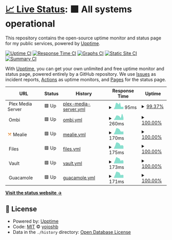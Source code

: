 # [📈 Live Status](https://status.joshyb.xyz): <!--live status--> **🟩 All systems operational**

This repository contains the open-source uptime monitor and status page for my public services, powered by [Upptime](https://github.com/upptime/upptime).

[![Uptime CI](https://github.com/yojoshb/status/workflows/Uptime%20CI/badge.svg)](https://github.com/yojoshb/status/actions?query=workflow%3A%22Uptime+CI%22)
[![Response Time CI](https://github.com/yojoshb/status/workflows/Response%20Time%20CI/badge.svg)](https://github.com/yojoshb/status/actions?query=workflow%3A%22Response+Time+CI%22)
[![Graphs CI](https://github.com/yojoshb/status/workflows/Graphs%20CI/badge.svg)](https://github.com/yojoshb/status/actions?query=workflow%3A%22Graphs+CI%22)
[![Static Site CI](https://github.com/yojoshb/status/workflows/Static%20Site%20CI/badge.svg)](https://github.com/yojoshb/status/actions?query=workflow%3A%22Static+Site+CI%22)
[![Summary CI](https://github.com/yojoshb/status/workflows/Summary%20CI/badge.svg)](https://github.com/yojoshb/status/actions?query=workflow%3A%22Summary+CI%22)

With [Upptime](https://upptime.js.org), you can get your own unlimited and free uptime monitor and status page, powered entirely by a GitHub repository. We use [Issues](https://github.com/yojoshb/status/issues) as incident reports, [Actions](https://github.com/yojoshb/status/actions) as uptime monitors, and [Pages](https://status.joshyb.xyz) for the status page.

<!--start: status pages-->
<!-- This summary is generated by Upptime (https://github.com/upptime/upptime) -->
<!-- Do not edit this manually, your changes will be overwritten -->
<!-- prettier-ignore -->
| URL | Status | History | Response Time | Uptime |
| --- | ------ | ------- | ------------- | ------ |
| <img alt="" src="https://raw.githubusercontent.com/yojoshb/status/master/assets/plex_icon.ico" height="13"> Plex Media Server | 🟩 Up | [plex-media-server.yml](https://github.com/yojoshb/status/commits/HEAD/history/plex-media-server.yml) | <details><summary><img alt="Response time graph" src="./graphs/plex-media-server/response-time-week.png" height="20"> 95ms</summary><br><a href="https://status.joshyb.xyz/history/plex-media-server"><img alt="Response time 100" src="https://img.shields.io/endpoint?url=https%3A%2F%2Fraw.githubusercontent.com%2Fyojoshb%2Fstatus%2FHEAD%2Fapi%2Fplex-media-server%2Fresponse-time.json"></a><br><a href="https://status.joshyb.xyz/history/plex-media-server"><img alt="24-hour response time 120" src="https://img.shields.io/endpoint?url=https%3A%2F%2Fraw.githubusercontent.com%2Fyojoshb%2Fstatus%2FHEAD%2Fapi%2Fplex-media-server%2Fresponse-time-day.json"></a><br><a href="https://status.joshyb.xyz/history/plex-media-server"><img alt="7-day response time 95" src="https://img.shields.io/endpoint?url=https%3A%2F%2Fraw.githubusercontent.com%2Fyojoshb%2Fstatus%2FHEAD%2Fapi%2Fplex-media-server%2Fresponse-time-week.json"></a><br><a href="https://status.joshyb.xyz/history/plex-media-server"><img alt="30-day response time 97" src="https://img.shields.io/endpoint?url=https%3A%2F%2Fraw.githubusercontent.com%2Fyojoshb%2Fstatus%2FHEAD%2Fapi%2Fplex-media-server%2Fresponse-time-month.json"></a><br><a href="https://status.joshyb.xyz/history/plex-media-server"><img alt="1-year response time 100" src="https://img.shields.io/endpoint?url=https%3A%2F%2Fraw.githubusercontent.com%2Fyojoshb%2Fstatus%2FHEAD%2Fapi%2Fplex-media-server%2Fresponse-time-year.json"></a></details> | <details><summary><a href="https://status.joshyb.xyz/history/plex-media-server">99.37%</a></summary><a href="https://status.joshyb.xyz/history/plex-media-server"><img alt="All-time uptime 99.95%" src="https://img.shields.io/endpoint?url=https%3A%2F%2Fraw.githubusercontent.com%2Fyojoshb%2Fstatus%2FHEAD%2Fapi%2Fplex-media-server%2Fuptime.json"></a><br><a href="https://status.joshyb.xyz/history/plex-media-server"><img alt="24-hour uptime 100.00%" src="https://img.shields.io/endpoint?url=https%3A%2F%2Fraw.githubusercontent.com%2Fyojoshb%2Fstatus%2FHEAD%2Fapi%2Fplex-media-server%2Fuptime-day.json"></a><br><a href="https://status.joshyb.xyz/history/plex-media-server"><img alt="7-day uptime 99.37%" src="https://img.shields.io/endpoint?url=https%3A%2F%2Fraw.githubusercontent.com%2Fyojoshb%2Fstatus%2FHEAD%2Fapi%2Fplex-media-server%2Fuptime-week.json"></a><br><a href="https://status.joshyb.xyz/history/plex-media-server"><img alt="30-day uptime 99.59%" src="https://img.shields.io/endpoint?url=https%3A%2F%2Fraw.githubusercontent.com%2Fyojoshb%2Fstatus%2FHEAD%2Fapi%2Fplex-media-server%2Fuptime-month.json"></a><br><a href="https://status.joshyb.xyz/history/plex-media-server"><img alt="1-year uptime 99.95%" src="https://img.shields.io/endpoint?url=https%3A%2F%2Fraw.githubusercontent.com%2Fyojoshb%2Fstatus%2FHEAD%2Fapi%2Fplex-media-server%2Fuptime-year.json"></a></details>
| <img alt="" src="https://raw.githubusercontent.com/yojoshb/status/master/assets/ombi_icon.ico" height="13"> Ombi | 🟩 Up | [ombi.yml](https://github.com/yojoshb/status/commits/HEAD/history/ombi.yml) | <details><summary><img alt="Response time graph" src="./graphs/ombi/response-time-week.png" height="20"> 260ms</summary><br><a href="https://status.joshyb.xyz/history/ombi"><img alt="Response time 234" src="https://img.shields.io/endpoint?url=https%3A%2F%2Fraw.githubusercontent.com%2Fyojoshb%2Fstatus%2FHEAD%2Fapi%2Fombi%2Fresponse-time.json"></a><br><a href="https://status.joshyb.xyz/history/ombi"><img alt="24-hour response time 267" src="https://img.shields.io/endpoint?url=https%3A%2F%2Fraw.githubusercontent.com%2Fyojoshb%2Fstatus%2FHEAD%2Fapi%2Fombi%2Fresponse-time-day.json"></a><br><a href="https://status.joshyb.xyz/history/ombi"><img alt="7-day response time 260" src="https://img.shields.io/endpoint?url=https%3A%2F%2Fraw.githubusercontent.com%2Fyojoshb%2Fstatus%2FHEAD%2Fapi%2Fombi%2Fresponse-time-week.json"></a><br><a href="https://status.joshyb.xyz/history/ombi"><img alt="30-day response time 258" src="https://img.shields.io/endpoint?url=https%3A%2F%2Fraw.githubusercontent.com%2Fyojoshb%2Fstatus%2FHEAD%2Fapi%2Fombi%2Fresponse-time-month.json"></a><br><a href="https://status.joshyb.xyz/history/ombi"><img alt="1-year response time 234" src="https://img.shields.io/endpoint?url=https%3A%2F%2Fraw.githubusercontent.com%2Fyojoshb%2Fstatus%2FHEAD%2Fapi%2Fombi%2Fresponse-time-year.json"></a></details> | <details><summary><a href="https://status.joshyb.xyz/history/ombi">100.00%</a></summary><a href="https://status.joshyb.xyz/history/ombi"><img alt="All-time uptime 100.00%" src="https://img.shields.io/endpoint?url=https%3A%2F%2Fraw.githubusercontent.com%2Fyojoshb%2Fstatus%2FHEAD%2Fapi%2Fombi%2Fuptime.json"></a><br><a href="https://status.joshyb.xyz/history/ombi"><img alt="24-hour uptime 100.00%" src="https://img.shields.io/endpoint?url=https%3A%2F%2Fraw.githubusercontent.com%2Fyojoshb%2Fstatus%2FHEAD%2Fapi%2Fombi%2Fuptime-day.json"></a><br><a href="https://status.joshyb.xyz/history/ombi"><img alt="7-day uptime 100.00%" src="https://img.shields.io/endpoint?url=https%3A%2F%2Fraw.githubusercontent.com%2Fyojoshb%2Fstatus%2FHEAD%2Fapi%2Fombi%2Fuptime-week.json"></a><br><a href="https://status.joshyb.xyz/history/ombi"><img alt="30-day uptime 100.00%" src="https://img.shields.io/endpoint?url=https%3A%2F%2Fraw.githubusercontent.com%2Fyojoshb%2Fstatus%2FHEAD%2Fapi%2Fombi%2Fuptime-month.json"></a><br><a href="https://status.joshyb.xyz/history/ombi"><img alt="1-year uptime 100.00%" src="https://img.shields.io/endpoint?url=https%3A%2F%2Fraw.githubusercontent.com%2Fyojoshb%2Fstatus%2FHEAD%2Fapi%2Fombi%2Fuptime-year.json"></a></details>
| <img alt="" src="https://raw.githubusercontent.com/yojoshb/status/master/assets/mealie_icon.png" height="13"> Mealie | 🟩 Up | [mealie.yml](https://github.com/yojoshb/status/commits/HEAD/history/mealie.yml) | <details><summary><img alt="Response time graph" src="./graphs/mealie/response-time-week.png" height="20"> 170ms</summary><br><a href="https://status.joshyb.xyz/history/mealie"><img alt="Response time 206" src="https://img.shields.io/endpoint?url=https%3A%2F%2Fraw.githubusercontent.com%2Fyojoshb%2Fstatus%2FHEAD%2Fapi%2Fmealie%2Fresponse-time.json"></a><br><a href="https://status.joshyb.xyz/history/mealie"><img alt="24-hour response time 204" src="https://img.shields.io/endpoint?url=https%3A%2F%2Fraw.githubusercontent.com%2Fyojoshb%2Fstatus%2FHEAD%2Fapi%2Fmealie%2Fresponse-time-day.json"></a><br><a href="https://status.joshyb.xyz/history/mealie"><img alt="7-day response time 170" src="https://img.shields.io/endpoint?url=https%3A%2F%2Fraw.githubusercontent.com%2Fyojoshb%2Fstatus%2FHEAD%2Fapi%2Fmealie%2Fresponse-time-week.json"></a><br><a href="https://status.joshyb.xyz/history/mealie"><img alt="30-day response time 193" src="https://img.shields.io/endpoint?url=https%3A%2F%2Fraw.githubusercontent.com%2Fyojoshb%2Fstatus%2FHEAD%2Fapi%2Fmealie%2Fresponse-time-month.json"></a><br><a href="https://status.joshyb.xyz/history/mealie"><img alt="1-year response time 206" src="https://img.shields.io/endpoint?url=https%3A%2F%2Fraw.githubusercontent.com%2Fyojoshb%2Fstatus%2FHEAD%2Fapi%2Fmealie%2Fresponse-time-year.json"></a></details> | <details><summary><a href="https://status.joshyb.xyz/history/mealie">100.00%</a></summary><a href="https://status.joshyb.xyz/history/mealie"><img alt="All-time uptime 100.00%" src="https://img.shields.io/endpoint?url=https%3A%2F%2Fraw.githubusercontent.com%2Fyojoshb%2Fstatus%2FHEAD%2Fapi%2Fmealie%2Fuptime.json"></a><br><a href="https://status.joshyb.xyz/history/mealie"><img alt="24-hour uptime 100.00%" src="https://img.shields.io/endpoint?url=https%3A%2F%2Fraw.githubusercontent.com%2Fyojoshb%2Fstatus%2FHEAD%2Fapi%2Fmealie%2Fuptime-day.json"></a><br><a href="https://status.joshyb.xyz/history/mealie"><img alt="7-day uptime 100.00%" src="https://img.shields.io/endpoint?url=https%3A%2F%2Fraw.githubusercontent.com%2Fyojoshb%2Fstatus%2FHEAD%2Fapi%2Fmealie%2Fuptime-week.json"></a><br><a href="https://status.joshyb.xyz/history/mealie"><img alt="30-day uptime 100.00%" src="https://img.shields.io/endpoint?url=https%3A%2F%2Fraw.githubusercontent.com%2Fyojoshb%2Fstatus%2FHEAD%2Fapi%2Fmealie%2Fuptime-month.json"></a><br><a href="https://status.joshyb.xyz/history/mealie"><img alt="1-year uptime 100.00%" src="https://img.shields.io/endpoint?url=https%3A%2F%2Fraw.githubusercontent.com%2Fyojoshb%2Fstatus%2FHEAD%2Fapi%2Fmealie%2Fuptime-year.json"></a></details>
| <img alt="" src="https://raw.githubusercontent.com/yojoshb/status/master/assets/wiki_icon.ico" height="13"> Files | 🟩 Up | [files.yml](https://github.com/yojoshb/status/commits/HEAD/history/files.yml) | <details><summary><img alt="Response time graph" src="./graphs/files/response-time-week.png" height="20"> 175ms</summary><br><a href="https://status.joshyb.xyz/history/files"><img alt="Response time 205" src="https://img.shields.io/endpoint?url=https%3A%2F%2Fraw.githubusercontent.com%2Fyojoshb%2Fstatus%2FHEAD%2Fapi%2Ffiles%2Fresponse-time.json"></a><br><a href="https://status.joshyb.xyz/history/files"><img alt="24-hour response time 193" src="https://img.shields.io/endpoint?url=https%3A%2F%2Fraw.githubusercontent.com%2Fyojoshb%2Fstatus%2FHEAD%2Fapi%2Ffiles%2Fresponse-time-day.json"></a><br><a href="https://status.joshyb.xyz/history/files"><img alt="7-day response time 175" src="https://img.shields.io/endpoint?url=https%3A%2F%2Fraw.githubusercontent.com%2Fyojoshb%2Fstatus%2FHEAD%2Fapi%2Ffiles%2Fresponse-time-week.json"></a><br><a href="https://status.joshyb.xyz/history/files"><img alt="30-day response time 195" src="https://img.shields.io/endpoint?url=https%3A%2F%2Fraw.githubusercontent.com%2Fyojoshb%2Fstatus%2FHEAD%2Fapi%2Ffiles%2Fresponse-time-month.json"></a><br><a href="https://status.joshyb.xyz/history/files"><img alt="1-year response time 205" src="https://img.shields.io/endpoint?url=https%3A%2F%2Fraw.githubusercontent.com%2Fyojoshb%2Fstatus%2FHEAD%2Fapi%2Ffiles%2Fresponse-time-year.json"></a></details> | <details><summary><a href="https://status.joshyb.xyz/history/files">100.00%</a></summary><a href="https://status.joshyb.xyz/history/files"><img alt="All-time uptime 100.00%" src="https://img.shields.io/endpoint?url=https%3A%2F%2Fraw.githubusercontent.com%2Fyojoshb%2Fstatus%2FHEAD%2Fapi%2Ffiles%2Fuptime.json"></a><br><a href="https://status.joshyb.xyz/history/files"><img alt="24-hour uptime 100.00%" src="https://img.shields.io/endpoint?url=https%3A%2F%2Fraw.githubusercontent.com%2Fyojoshb%2Fstatus%2FHEAD%2Fapi%2Ffiles%2Fuptime-day.json"></a><br><a href="https://status.joshyb.xyz/history/files"><img alt="7-day uptime 100.00%" src="https://img.shields.io/endpoint?url=https%3A%2F%2Fraw.githubusercontent.com%2Fyojoshb%2Fstatus%2FHEAD%2Fapi%2Ffiles%2Fuptime-week.json"></a><br><a href="https://status.joshyb.xyz/history/files"><img alt="30-day uptime 100.00%" src="https://img.shields.io/endpoint?url=https%3A%2F%2Fraw.githubusercontent.com%2Fyojoshb%2Fstatus%2FHEAD%2Fapi%2Ffiles%2Fuptime-month.json"></a><br><a href="https://status.joshyb.xyz/history/files"><img alt="1-year uptime 100.00%" src="https://img.shields.io/endpoint?url=https%3A%2F%2Fraw.githubusercontent.com%2Fyojoshb%2Fstatus%2FHEAD%2Fapi%2Ffiles%2Fuptime-year.json"></a></details>
| <img alt="" src="https://raw.githubusercontent.com/yojoshb/status/master/assets/vault_icon.ico" height="13"> Vault | 🟩 Up | [vault.yml](https://github.com/yojoshb/status/commits/HEAD/history/vault.yml) | <details><summary><img alt="Response time graph" src="./graphs/vault/response-time-week.png" height="20"> 173ms</summary><br><a href="https://status.joshyb.xyz/history/vault"><img alt="Response time 194" src="https://img.shields.io/endpoint?url=https%3A%2F%2Fraw.githubusercontent.com%2Fyojoshb%2Fstatus%2FHEAD%2Fapi%2Fvault%2Fresponse-time.json"></a><br><a href="https://status.joshyb.xyz/history/vault"><img alt="24-hour response time 234" src="https://img.shields.io/endpoint?url=https%3A%2F%2Fraw.githubusercontent.com%2Fyojoshb%2Fstatus%2FHEAD%2Fapi%2Fvault%2Fresponse-time-day.json"></a><br><a href="https://status.joshyb.xyz/history/vault"><img alt="7-day response time 173" src="https://img.shields.io/endpoint?url=https%3A%2F%2Fraw.githubusercontent.com%2Fyojoshb%2Fstatus%2FHEAD%2Fapi%2Fvault%2Fresponse-time-week.json"></a><br><a href="https://status.joshyb.xyz/history/vault"><img alt="30-day response time 185" src="https://img.shields.io/endpoint?url=https%3A%2F%2Fraw.githubusercontent.com%2Fyojoshb%2Fstatus%2FHEAD%2Fapi%2Fvault%2Fresponse-time-month.json"></a><br><a href="https://status.joshyb.xyz/history/vault"><img alt="1-year response time 194" src="https://img.shields.io/endpoint?url=https%3A%2F%2Fraw.githubusercontent.com%2Fyojoshb%2Fstatus%2FHEAD%2Fapi%2Fvault%2Fresponse-time-year.json"></a></details> | <details><summary><a href="https://status.joshyb.xyz/history/vault">100.00%</a></summary><a href="https://status.joshyb.xyz/history/vault"><img alt="All-time uptime 100.00%" src="https://img.shields.io/endpoint?url=https%3A%2F%2Fraw.githubusercontent.com%2Fyojoshb%2Fstatus%2FHEAD%2Fapi%2Fvault%2Fuptime.json"></a><br><a href="https://status.joshyb.xyz/history/vault"><img alt="24-hour uptime 100.00%" src="https://img.shields.io/endpoint?url=https%3A%2F%2Fraw.githubusercontent.com%2Fyojoshb%2Fstatus%2FHEAD%2Fapi%2Fvault%2Fuptime-day.json"></a><br><a href="https://status.joshyb.xyz/history/vault"><img alt="7-day uptime 100.00%" src="https://img.shields.io/endpoint?url=https%3A%2F%2Fraw.githubusercontent.com%2Fyojoshb%2Fstatus%2FHEAD%2Fapi%2Fvault%2Fuptime-week.json"></a><br><a href="https://status.joshyb.xyz/history/vault"><img alt="30-day uptime 100.00%" src="https://img.shields.io/endpoint?url=https%3A%2F%2Fraw.githubusercontent.com%2Fyojoshb%2Fstatus%2FHEAD%2Fapi%2Fvault%2Fuptime-month.json"></a><br><a href="https://status.joshyb.xyz/history/vault"><img alt="1-year uptime 100.00%" src="https://img.shields.io/endpoint?url=https%3A%2F%2Fraw.githubusercontent.com%2Fyojoshb%2Fstatus%2FHEAD%2Fapi%2Fvault%2Fuptime-year.json"></a></details>
| <img alt="" src="https://raw.githubusercontent.com/yojoshb/status/master/assets/guac_icon.ico" height="13"> Guacamole | 🟩 Up | [guacamole.yml](https://github.com/yojoshb/status/commits/HEAD/history/guacamole.yml) | <details><summary><img alt="Response time graph" src="./graphs/guacamole/response-time-week.png" height="20"> 171ms</summary><br><a href="https://status.joshyb.xyz/history/guacamole"><img alt="Response time 192" src="https://img.shields.io/endpoint?url=https%3A%2F%2Fraw.githubusercontent.com%2Fyojoshb%2Fstatus%2FHEAD%2Fapi%2Fguacamole%2Fresponse-time.json"></a><br><a href="https://status.joshyb.xyz/history/guacamole"><img alt="24-hour response time 217" src="https://img.shields.io/endpoint?url=https%3A%2F%2Fraw.githubusercontent.com%2Fyojoshb%2Fstatus%2FHEAD%2Fapi%2Fguacamole%2Fresponse-time-day.json"></a><br><a href="https://status.joshyb.xyz/history/guacamole"><img alt="7-day response time 171" src="https://img.shields.io/endpoint?url=https%3A%2F%2Fraw.githubusercontent.com%2Fyojoshb%2Fstatus%2FHEAD%2Fapi%2Fguacamole%2Fresponse-time-week.json"></a><br><a href="https://status.joshyb.xyz/history/guacamole"><img alt="30-day response time 185" src="https://img.shields.io/endpoint?url=https%3A%2F%2Fraw.githubusercontent.com%2Fyojoshb%2Fstatus%2FHEAD%2Fapi%2Fguacamole%2Fresponse-time-month.json"></a><br><a href="https://status.joshyb.xyz/history/guacamole"><img alt="1-year response time 192" src="https://img.shields.io/endpoint?url=https%3A%2F%2Fraw.githubusercontent.com%2Fyojoshb%2Fstatus%2FHEAD%2Fapi%2Fguacamole%2Fresponse-time-year.json"></a></details> | <details><summary><a href="https://status.joshyb.xyz/history/guacamole">100.00%</a></summary><a href="https://status.joshyb.xyz/history/guacamole"><img alt="All-time uptime 100.00%" src="https://img.shields.io/endpoint?url=https%3A%2F%2Fraw.githubusercontent.com%2Fyojoshb%2Fstatus%2FHEAD%2Fapi%2Fguacamole%2Fuptime.json"></a><br><a href="https://status.joshyb.xyz/history/guacamole"><img alt="24-hour uptime 100.00%" src="https://img.shields.io/endpoint?url=https%3A%2F%2Fraw.githubusercontent.com%2Fyojoshb%2Fstatus%2FHEAD%2Fapi%2Fguacamole%2Fuptime-day.json"></a><br><a href="https://status.joshyb.xyz/history/guacamole"><img alt="7-day uptime 100.00%" src="https://img.shields.io/endpoint?url=https%3A%2F%2Fraw.githubusercontent.com%2Fyojoshb%2Fstatus%2FHEAD%2Fapi%2Fguacamole%2Fuptime-week.json"></a><br><a href="https://status.joshyb.xyz/history/guacamole"><img alt="30-day uptime 100.00%" src="https://img.shields.io/endpoint?url=https%3A%2F%2Fraw.githubusercontent.com%2Fyojoshb%2Fstatus%2FHEAD%2Fapi%2Fguacamole%2Fuptime-month.json"></a><br><a href="https://status.joshyb.xyz/history/guacamole"><img alt="1-year uptime 100.00%" src="https://img.shields.io/endpoint?url=https%3A%2F%2Fraw.githubusercontent.com%2Fyojoshb%2Fstatus%2FHEAD%2Fapi%2Fguacamole%2Fuptime-year.json"></a></details>

<!--end: status pages-->

[**Visit the status website →**](https://status.joshyb.xyz)

## 📄 License

- Powered by: [Upptime](https://github.com/upptime/upptime)
- Code: [MIT](./LICENSE) © [yojoshb](https://status.joshyb.xyz)
- Data in the `./history` directory: [Open Database License](https://opendatacommons.org/licenses/odbl/1-0/)
